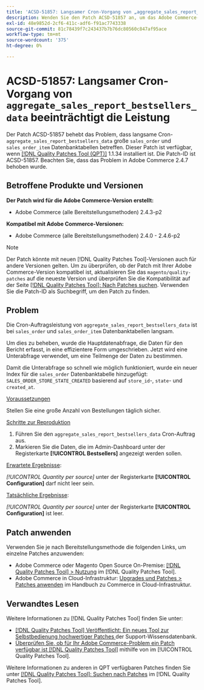 ```yaml
---
title: 'ACSD-51857: Langsamer Cron-Vorgang von „aggregate_sales_report_bestsellers_data“ wirkt sich auf die Leistung aus'
description: Wenden Sie den Patch ACSD-51857 an, um das Adobe Commerce-Problem zu beheben, bei dem der langsame Cron-Auftrag „aggregate_sales_report_bestsellers_data“ große Datenbanktabellen „sales_order“ und „sales_order_item“ betrifft.
exl-id: 48e9852d-2cf6-411c-adf6-f91ac7743338
source-git-commit: 81c78439f7c243437b7b76dc80560c847af95ace
workflow-type: tm+mt
source-wordcount: '375'
ht-degree: 0%

---
```


# ACSD-51857: Langsamer Cron-Vorgang von `aggregate_sales_report_bestsellers_data` beeinträchtigt die Leistung

Der Patch ACSD-51857 behebt das Problem, dass langsame Cron-`aggregate_sales_report_bestsellers_data` große `sales_order` und `sales_order_item` Datenbanktabellen betreffen. Dieser Patch ist verfügbar, wenn [[!DNL Quality Patches Tool (QPT)]](https://experienceleague.adobe.com/en/docs/commerce-knowledge-base/kb/announcements/commerce-announcements/magento-quality-patches-released-new-tool-to-self-serve-quality-patches) 1.1.34 installiert ist. Die Patch-ID ist ACSD-51857. Beachten Sie, dass das Problem in Adobe Commerce 2.4.7 behoben wurde.

## Betroffene Produkte und Versionen

**Der Patch wird für die Adobe Commerce-Version erstellt:**

* Adobe Commerce (alle Bereitstellungsmethoden) 2.4.3-p2

**Kompatibel mit Adobe Commerce-Versionen:**

* Adobe Commerce (alle Bereitstellungsmethoden) 2.4.0 - 2.4.6-p2

>[!NOTE]
>
>Der Patch könnte mit neuen [!DNL Quality Patches Tool]-Versionen auch für andere Versionen gelten. Um zu überprüfen, ob der Patch mit Ihrer Adobe Commerce-Version kompatibel ist, aktualisieren Sie das `magento/quality-patches` auf die neueste Version und überprüfen Sie die Kompatibilität auf der Seite [[!DNL Quality Patches Tool]: Nach Patches suchen](https://experienceleague.adobe.com/tools/commerce-quality-patches/index.html). Verwenden Sie die Patch-ID als Suchbegriff, um den Patch zu finden.

## Problem

Die Cron-Auftragsleistung von `aggregate_sales_report_bestsellers_data` ist bei `sales_order` und `sales_order_item` Datenbanktabellen langsam.

Um dies zu beheben, wurde die Hauptdatenabfrage, die Daten für den Bericht erfasst, in eine effizientere Form umgeschrieben. Jetzt wird eine Unterabfrage verwendet, um eine Teilmenge der Daten zu bestimmen.

Damit die Unterabfrage so schnell wie möglich funktioniert, wurde ein neuer Index für die `sales_order` Datenbanktabelle hinzugefügt: `SALES_ORDER_STORE_STATE_CREATED` basierend auf `store_id`-, `state`- und `created_at`.

<u>Voraussetzungen</u>

Stellen Sie eine große Anzahl von Bestellungen täglich sicher.

<u>Schritte zur Reproduktion</u>

1. Führen Sie den `aggregate_sales_report_bestsellers_data` Cron-Auftrag aus.
1. Markieren Sie die Daten, die im Admin-Dashboard unter der Registerkarte **[!UICONTROL Bestsellers]** angezeigt werden sollen.

<u>Erwartete Ergebnisse</u>:

*[!UICONTROL Quantity per source]* unter der Registerkarte **[!UICONTROL Configuration]** darf nicht leer sein.

<u>Tatsächliche Ergebnisse</u>:

*[!UICONTROL Quantity per source]* unter der Registerkarte **[!UICONTROL Configuration]** ist leer.

## Patch anwenden

Verwenden Sie je nach Bereitstellungsmethode die folgenden Links, um einzelne Patches anzuwenden:

* Adobe Commerce oder Magento Open Source On-Premise: [[!DNL Quality Patches Tool] > Nutzung](/help/tools/quality-patches-tool/usage.md) im [!DNL Quality Patches Tool].
* Adobe Commerce in Cloud-Infrastruktur: [Upgrades und Patches > Patches anwenden](https://experienceleague.adobe.com/docs/commerce-cloud-service/user-guide/develop/upgrade/apply-patches.html) im Handbuch zu Commerce in Cloud-Infrastruktur.

## Verwandtes Lesen

Weitere Informationen zu [!DNL Quality Patches Tool] finden Sie unter:

* [[!DNL Quality Patches Tool] Veröffentlicht: Ein neues Tool zur Selbstbedienung hochwertiger Patches ](https://experienceleague.adobe.com/en/docs/commerce-knowledge-base/kb/announcements/commerce-announcements/magento-quality-patches-released-new-tool-to-self-serve-quality-patches) der Support-Wissensdatenbank.
* [Überprüfen Sie, ob für Ihr Adobe Commerce-Problem ein Patch verfügbar ist [!DNL Quality Patches Tool]](/help/tools/quality-patches-tool/patches-available-in-qpt/check-patch-for-magento-issue-with-magento-quality-patches.md) mithilfe von im [!UICONTROL Quality Patches Tool].


Weitere Informationen zu anderen in QPT verfügbaren Patches finden Sie unter [[!DNL Quality Patches Tool]: Suchen nach Patches](https://experienceleague.adobe.com/tools/commerce-quality-patches/index.html) im [!DNL Quality Patches Tool].

